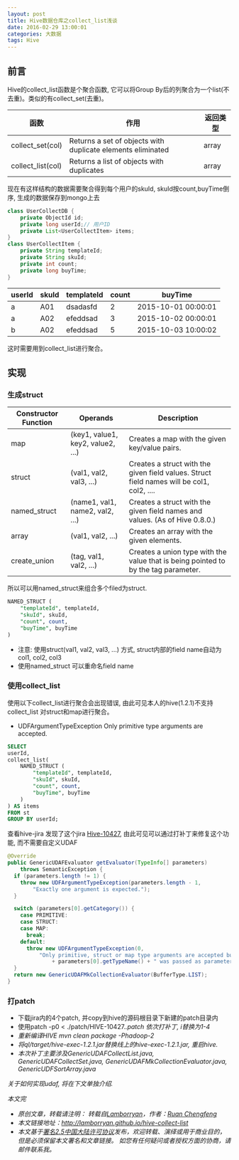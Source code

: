 ```yaml
---
layout: post
title: Hive数据仓库之collect_list浅谈
date: 2016-02-29 13:00:01
categories: 大数据
tags: Hive
---
```


## 前言
Hive的collect_list函数是个聚合函数, 它可以将Group By后的列聚合为一个list(不去重)。类似的有collect_set(去重)。

函数        |作用     |返回类型
-------    |------   |------
collect_set(col) |Returns a set of objects with duplicate elements eliminated |array
collect_list(col)|Returns a list of objects with duplicates |array

现在有这样结构的数据需要聚合得到每个用户的skuId, skuId按count,buyTime倒序, 生成的数据保存到mongo上去

``` Java
class UserCollectDB {
    private ObjectId id;
	private long userId;// 用户ID
	private List<UserCollectItem> items;
}
class UserCollectItem {
    private String templateId;
    private String skuId;
    private int count;
    private long buyTime;
}
```

userId        |skuId     |templateId | count |buyTime
-------       |------    |------     |------ |------
a             | A01      |dsadasfd   | 2     | 2015-10-01 00:00:01
a             | A02      |efeddsad   | 3     | 2015-10-02 00:00:01
b             | A02      |efeddsad   | 5     | 2015-10-03 10:00:02

这时需要用到collect_list进行聚合。

## 实现

### 生成struct

Constructor Function | Operands | Description
---------------------|----------|------------
map|(key1, value1, key2, value2, ...)|Creates a map with the given key/value pairs.
struct| (val1, val2, val3, ...)|Creates a struct with the given field values. Struct field names will be col1, col2, ....
named_struct|(name1, val1, name2, val2, ...)|Creates a struct with the given field names and values. (As of Hive 0.8.0.)
array|(val1, val2, ...)|Creates an array with the given elements.
create_union|(tag, val1, val2, ...)|Creates a union type with the value that is being pointed to by the tag parameter.

所以可以用named_struct来组合多个filed为struct.

``` sql
NAMED_STRUCT (
    "templateId", templateId,
    "skuId", skuId,
    "count", count,
    "buyTime", buyTime
)
```

* 注意: 使用struct(val1, val2, val3, ...) 方式, struct内部的field name自动为col1, col2, col3
* 使用named_struct 可以重命名field name

### 使用collect_list

使用以下collect_list进行聚合会出现错误, 由此可见本人的hive(1.2.1)不支持collect_list 对struct和map进行聚合。

* UDFArgumentTypeException Only primitive type arguments are accepted.

``` sql
SELECT
userId,
collect_list(
    NAMED_STRUCT (
        "templateId", templateId,
        "skuId", skuId,
        "count", count,
        "buyTime", buyTime
    )
) AS items
FROM st
GROUP BY userId;
```

查看hive-jira 发现了这个jira [Hive-10427](https://issues.apache.org/jira/browse/HIVE-10427), 由此可见可以通过打补丁来修复这个功能, 而不需要自定义UDAF

``` Java
@Override
public GenericUDAFEvaluator getEvaluator(TypeInfo[] parameters)
    throws SemanticException {
  if (parameters.length != 1) {
    throw new UDFArgumentTypeException(parameters.length - 1,
        "Exactly one argument is expected.");
  }

  switch (parameters[0].getCategory()) {
    case PRIMITIVE:
    case STRUCT:
    case MAP:
      break;
    default:
      throw new UDFArgumentTypeException(0,
          "Only primitive, struct or map type arguments are accepted but "
              + parameters[0].getTypeName() + " was passed as parameter 1.");
  }
  return new GenericUDAFMkCollectionEvaluator(BufferType.LIST);
}
```

### 打patch

* 下载jira内的4个patch, 并copy到hive的源码根目录下新建的patch目录内
* 使用patch -p0 < ./patch/HIVE-10427.<i>.patch 依次打补丁, i替换为1-4
* 重新编译HIVE mvn clean package -Phadoop-2
* 将ql/target/hive-exec-1.2.1.jar替换线上的hive-exec-1.2.1.jar, 重启hive.
* 本次补丁主要涉及GenericUDAFCollectList.java, GenericUDAFCollectSet.java, GenericUDAFMkCollectionEvaluator.java, GenericUDFSortArray.java

关于如何实现udaf, 将在下文单独介绍.

本文完


* 原创文章，转载请注明： 转载自[Lamborryan](<lamborryan.github.io>)，作者：[Ruan Chengfeng](<http://lamborryan.github.io/about/>)
* 本文链接地址：http://lamborryan.github.io/hive-collect-list
* 本文基于[署名2.5中国大陆许可协议](<http://creativecommons.org/licenses/by/2.5/cn/>)发布，欢迎转载、演绎或用于商业目的，但是必须保留本文署名和文章链接。 如您有任何疑问或者授权方面的协商，请邮件联系我。

